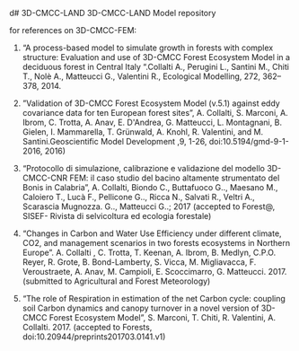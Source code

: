 d# 3D-CMCC-LAND
3D-CMCC-LAND Model repository

for references on 3D-CMCC-FEM:

1. “A process-based model to simulate growth in forests with complex structure: Evaluation and use of 3D-CMCC Forest Ecosystem Model in a deciduous forest in Central Italy “.Collalti A., Perugini L., Santini M., Chiti T., Nolè A., Matteucci G., Valentini R., Ecological Modelling, 272, 362– 378, 2014.

2. ”Validation of 3D-CMCC Forest Ecosystem Model (v.5.1) against eddy covariance data for ten European forest sites”, A. Collalti, S. Marconi, A. Ibrom, C. Trotta, A. Anav, E. D'Andrea, G. Matteucci, L. Montagnani, B. Gielen, I. Mammarella, T. Grünwald, A. Knohl, R. Valentini, and M. Santini.Geoscientific Model Development ,9, 1-26, doi:10.5194/gmd-9-1-2016, 2016)

3.  “Protocollo di simulazione, calibrazione e validazione del modello 3D-CMCC-CNR FEM: il caso studio del bacino altamente strumentato del Bonis in Calabria”, A. Collalti,  Biondo C., Buttafuoco G.., Maesano M., Caloiero T., Lucà F., Pellicone G.., Ricca N., Salvati R., Veltri A., Scarascia Mugnozza. G.., Matteucci G..; 2017 (accepted to Forest@, SISEF- Rivista di selvicoltura ed ecologia forestale)

4. “Changes in Carbon and Water Use Efficiency under different climate, CO2, and management scenarios in two forests ecosystems in Northern Europe”. A. Collalti , C. Trotta, T. Keenan, A. Ibrom, B. Medlyn, C.P.O. Reyer, R. Grote, B. Bond-Lamberty, S. Vicca, M. Migliavacca, F. Veroustraete, A. Anav, M. Campioli, E. Scoccimarro, G. Matteucci. 2017. (submitted to Agricultural and Forest Meteorology)

5. “The role of Respiration in estimation of the net Carbon cycle: coupling soil Carbon dynamics and canopy turnover in a novel version of 3D-CMCC Forest Ecosystem Model”, S. Marconi, T. Chiti, R. Valentini, A. Collalti. 2017. (accepted to Forests, doi:10.20944/preprints201703.0141.v1)


